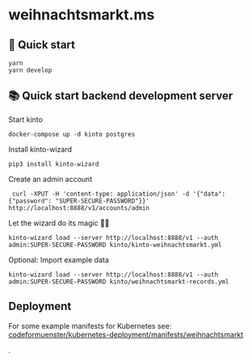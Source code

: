 # weihnachtsmarkt.ms

## 🚀 Quick start

    yarn
    yarn develop

## 📚 Quick start backend development server

Start kinto

    docker-compose up -d kinto postgres

Install kinto-wizard

    pip3 install kinto-wizard

Create an admin account

     curl -XPUT -H 'content-type: application/json' -d '{"data": {"password": "SUPER-SECURE-PASSWORD"}}' http://localhost:8888/v1/accounts/admin

Let the wizard do its magic 🧙‍♂️

    kinto-wizard load --server http://localhost:8888/v1 --auth admin:SUPER-SECURE-PASSWORD kinto/kinto-weihnachtsmarkt.yml

Optional: Import example data

    kinto-wizard load --server http://localhost:8888/v1 --auth admin:SUPER-SECURE-PASSWORD kinto/weihnachtsmarkt-records.yml


## Deployment

For some example manifests for Kubernetes see: [codeformuenster/kubernetes-deployment/manifests/weihnachtsmarkt](https://github.com/codeformuenster/kubernetes-deployment/tree/master/manifests/weihnachtsmarkt)

.
